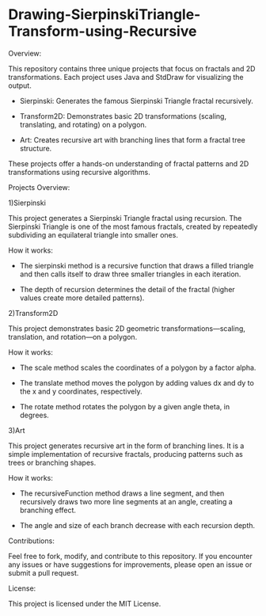 # Drawing-SierpinskiTriangle-Transform-using-Recursive

Overview:

This repository contains three unique projects that focus on fractals and 2D transformations. Each project uses Java and StdDraw for visualizing the output.

- Sierpinski: Generates the famous Sierpinski Triangle fractal recursively.

- Transform2D: Demonstrates basic 2D transformations (scaling, translating, and rotating) on a polygon.

- Art: Creates recursive art with branching lines that form a fractal tree structure.

These projects offer a hands-on understanding of fractal patterns and 2D transformations using recursive algorithms.


Projects Overview:

1)Sierpinski

This project generates a Sierpinski Triangle fractal using recursion. The Sierpinski Triangle is one of the most famous fractals, created by repeatedly subdividing an equilateral triangle into smaller ones.

How it works:

- The sierpinski method is a recursive function that draws a filled triangle and then calls itself to draw three smaller triangles in each iteration.

- The depth of recursion determines the detail of the fractal (higher values create more detailed patterns).
  

2)Transform2D

This project demonstrates basic 2D geometric transformations—scaling, translation, and rotation—on a polygon.

How it works:

- The scale method scales the coordinates of a polygon by a factor alpha.

- The translate method moves the polygon by adding values dx and dy to the x and y coordinates, respectively.

- The rotate method rotates the polygon by a given angle theta, in degrees.
  

3)Art
 
This project generates recursive art in the form of branching lines. It is a simple implementation of recursive fractals, producing patterns such as trees or branching shapes.

How it works:

- The recursiveFunction method draws a line segment, and then recursively draws two more line segments at an angle, creating a branching effect.

- The angle and size of each branch decrease with each recursion depth.


Contributions:

Feel free to fork, modify, and contribute to this repository. If you encounter any issues or have suggestions for improvements, please open an issue or submit a pull request.


License:

This project is licensed under the MIT License.








